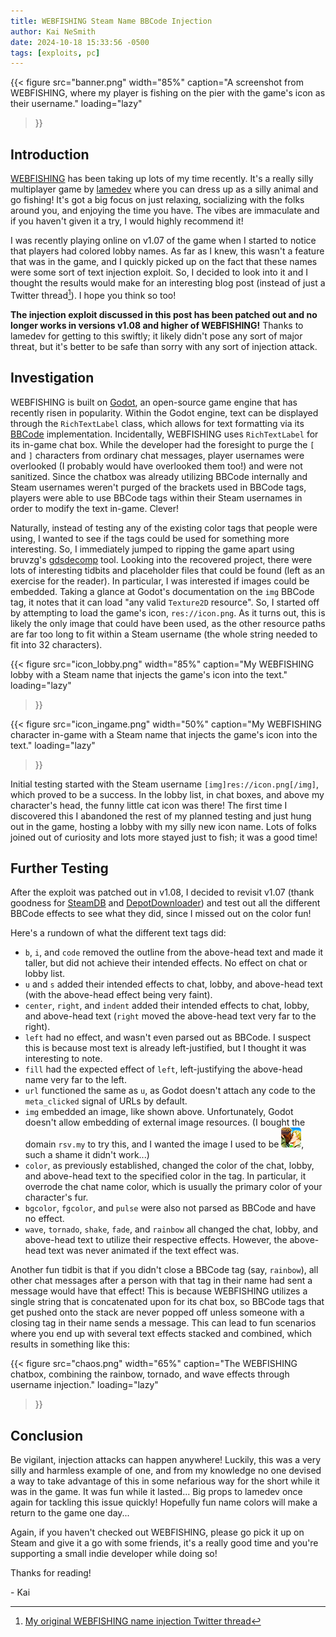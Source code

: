 ```yaml
---
title: WEBFISHING Steam Name BBCode Injection
author: Kai NeSmith
date: 2024-10-18 15:33:56 -0500
tags: [exploits, pc]
---
```


{{< figure
  src="banner.png"
  width="85%"
  caption="A screenshot from WEBFISHING, where my player is fishing on the pier with the game's icon as their username."
  loading="lazy"
>}}

## Introduction

[WEBFISHING](https://store.steampowered.com/app/3146520/WEBFISHING/) has been taking up lots of my time recently. It's a really silly multiplayer game by [lamedev](https://lamedeveloper.itch.io/) where you can dress up as a silly animal and go fishing! It's got a big focus on just relaxing, socializing with the folks around you, and enjoying the time you have. The vibes are immaculate and if you haven't given it a try, I would highly recommend it!

I was recently playing online on v1.07 of the game when I started to notice that players had colored lobby names. As far as I knew, this wasn't a feature that was in the game, and I quickly picked up on the fact that these names were some sort of text injection exploit. So, I decided to look into it and I thought the results would make for an interesting blog post (instead of just a Twitter thread[^1]). I hope you think so too!

**The injection exploit discussed in this post has been patched out and no longer works in versions v1.08 and higher of WEBFISHING!** Thanks to lamedev for getting to this swiftly; it likely didn't pose any sort of major threat, but it's better to be safe than sorry with any sort of injection attack.

## Investigation

WEBFISHING is built on [Godot](https://godotengine.org/), an open-source game engine that has recently risen in popularity. Within the Godot engine, text can be displayed through the ``RichTextLabel`` class, which allows for text formatting via its [BBCode](https://en.wikipedia.org/wiki/BBCode) implementation. Incidentally, WEBFISHING uses ``RichTextLabel`` for its in-game chat box. While the developer had the foresight to purge the ``[`` and ``]`` characters from ordinary chat messages, player usernames were overlooked (I probably would have overlooked them too!) and were not sanitized. Since the chatbox was already utilizing BBCode internally and Steam usernames weren't purged of the brackets used in BBCode tags, players were able to use BBCode tags within their Steam usernames in order to modify the text in-game. Clever!

Naturally, instead of testing any of the existing color tags that people were using, I wanted to see if the tags could be used for something more interesting. So, I immediately jumped to ripping the game apart using bruvzg's [gdsdecomp](https://github.com/bruvzg/gdsdecomp/) tool. Looking into the recovered project, there were lots of interesting tidbits and placeholder files that could be found (left as an exercise for the reader). In particular, I was interested if images could be embedded. Taking a glance at Godot's documentation on the ``img`` BBCode tag, it notes that it can load "any valid ``Texture2D`` resource". So, I started off by attempting to load the game's icon, ``res://icon.png``. As it turns out, this is likely the only image that could have been used, as the other resource paths are far too long to fit within a Steam username (the whole string needed to fit into 32 characters).

{{< figure
  src="icon_lobby.png"
  width="85%"
  caption="My WEBFISHING lobby with a Steam name that injects the game's icon into the text."
  loading="lazy"
>}}

{{< figure
  src="icon_ingame.png"
  width="50%"
  caption="My WEBFISHING character in-game with a Steam name that injects the game's icon into the text."
  loading="lazy"
>}}

Initial testing started with the Steam username ``[img]res://icon.png[/img]``, which proved to be a success. In the lobby list, in chat boxes, and above my character's head, the funny little cat icon was there! The first time I discovered this I abandoned the rest of my planned testing and just hung out in the game, hosting a lobby with my silly new icon name. Lots of folks joined out of curiosity and lots more stayed just to fish; it was a good time!

## Further Testing

After the exploit was patched out in v1.08, I decided to revisit v1.07 (thank goodness for [SteamDB](https://steamdb.info/) and [DepotDownloader](https://github.com/SteamRE/DepotDownloader)) and test out all the different BBCode effects to see what they did, since I missed out on the color fun!

Here's a rundown of what the different text tags did:
- ``b``, ``i``, and ``code`` removed the outline from the above-head text and made it taller, but did not achieve their intended effects. No effect on chat or lobby list.
- ``u`` and ``s`` added their intended effects to chat, lobby, and above-head text (with the above-head effect being very faint).
- ``center``, ``right``, and ``indent`` added their intended effects to chat, lobby, and above-head text (``right`` moved the above-head text very far to the right).
- ``left`` had no effect, and wasn't even parsed out as BBCode. I suspect this is because most text is already left-justified, but I thought it was interesting to note.
- ``fill`` had the expected effect of ``left``, left-justifying the above-head name very far to the left.
- ``url`` functioned the same as ``u``, as Godot doesn't attach any code to the ``meta_clicked`` signal of URLs by default.
- ``img`` embedded an image, like shown above. Unfortunately, Godot doesn't allow embedding of external image resources. (I bought the domain ``rsv.my`` to try this, and I wanted the image I used to be ![Freakynite.](freaky.png), such a shame it didn't work...)
- ``color``, as previously established, changed the color of the chat, lobby, and above-head text to the specified color in the tag. In particular, it overrode the chat name color, which is usually the primary color of your character's fur.
- ``bgcolor``, ``fgcolor``, and ``pulse`` were also not parsed as BBCode and have no effect.
- ``wave``, ``tornado``, ``shake``, ``fade``, and ``rainbow`` all changed the chat, lobby, and above-head text to utilize their respective effects. However, the above-head text was never animated if the text effect was.

Another fun tidbit is that if you didn't close a BBCode tag (say, ``rainbow``), all other chat messages after a person with that tag in their name had sent a message would have that effect! This is because WEBFISHING utilizes a single string that is concatenated upon for its chat box, so BBCode tags that get pushed onto the stack are never popped off unless someone with a closing tag in their name sends a message. This can lead to fun scenarios where you end up with several text effects stacked and combined, which results in something like this:

{{< figure
  src="chaos.png"
  width="65%"
  caption="The WEBFISHING chatbox, combining the rainbow, tornado, and wave effects through username injection."
  loading="lazy"
>}}

## Conclusion

Be vigilant, injection attacks can happen anywhere! Luckily, this was a very silly and harmless example of one, and from my knowledge no one devised a way to take advantage of this in some nefarious way for the short while it was in the game. It was fun while it lasted... Big props to lamedev once again for tackling this issue quickly! Hopefully fun name colors will make a return to the game one day...

Again, if you haven't checked out WEBFISHING, please go pick it up on Steam and give it a go with some friends, it's a really good time and you're supporting a small indie developer while doing so!

Thanks for reading!

\- Kai

[^1]: [My original WEBFISHING name injection Twitter thread](https://x.com/resistivkai/status/1846617621577289805)